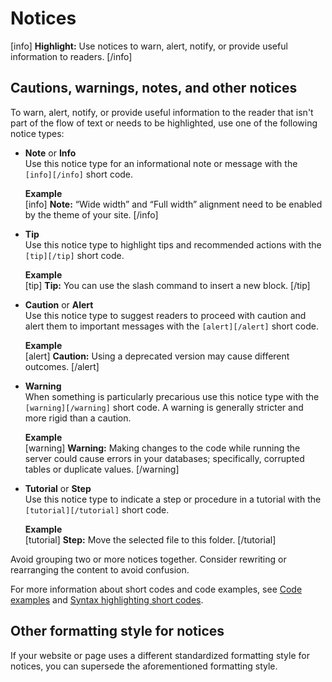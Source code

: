 # Notices

[info] **Highlight:** Use notices to warn, alert, notify, or provide useful information to readers. [/info]  

## Cautions, warnings, notes, and other notices

To warn, alert, notify, or provide useful information to the reader that isn't part of the flow of text or needs to be highlighted, use one of the following notice types:

- **Note** or **Info**  
  Use this notice type for an informational note or message with the `[info][/info]` short code.  

  **Example**  
  [info] **Note:** “Wide width” and “Full width” alignment need to be enabled by the theme of your site. [/info]  

- **Tip**  
  Use this notice type to highlight tips and recommended actions with the `[tip][/tip]` short code.  

  **Example**  
  [tip] **Tip:** You can use the slash command to insert a new block. [/tip]  

- **Caution** or **Alert**  
  Use this notice type to suggest readers to proceed with caution and alert them to important messages with the `[alert][/alert]` short code.

  **Example**  
  [alert] **Caution:** Using a deprecated version may cause different outcomes. [/alert]  

- **Warning**  
  When something is particularly precarious use this notice type with the `[warning][/warning]` short code. A warning is generally stricter and more rigid than a caution.

  **Example**  
  [warning] **Warning:** Making changes to the code while running the server could cause errors in your databases; specifically, corrupted tables or duplicate values. [/warning]  

- **Tutorial** or **Step**  
  Use this notice type to indicate a step or procedure in a tutorial with the `[tutorial][/tutorial]` short code.  

  **Example**  
  [tutorial] **Step:** Move the selected file to this folder. [/tutorial]  

Avoid grouping two or more notices together. Consider rewriting or rearranging the content to avoid confusion.  

For more information about short codes and code examples, see [Code examples](https://make.wordpress.org/docs/style-guide/developer-content/code-examples/) and [Syntax highlighting short codes](https://plugins.trac.wordpress.org/browser/syntaxhighlighter/trunk/syntaxhighlighter.php#L173).

## Other formatting style for notices

If your website or page uses a different standardized formatting style for notices, you can supersede the aforementioned formatting style.
